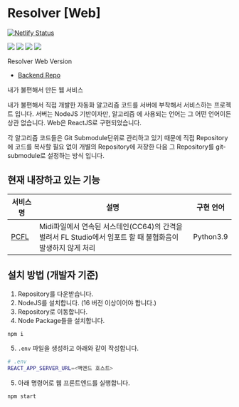 # Resolver [Web]


[![Netlify Status](https://api.netlify.com/api/v1/badges/fd177fed-d21b-4e0a-a049-a3be23d1d235/deploy-status)](https://app.netlify.com/sites/adorable-cheesecake-aef35c/deploys)


![](https://img.shields.io/badge/JavaScript-323330?style=for-the-badge&logo=javascript&logoColor=F7DF1E)
![](https://img.shields.io/badge/Node.js-339933?style=for-the-badge&logo=nodedotjs&logoColor=white)
![](https://img.shields.io/badge/React-20232A?style=for-the-badge&logo=react&logoColor=61DAFB)
![](https://img.shields.io/badge/React_Router-CA4245?style=for-the-badge&logo=react-router&logoColor=white)




Resolver Web Version
* [Backend Repo](https://github.com/SweetCase-Cobalto/resolver)

내가 불편해서 만든 웹 서비스

내가 불편해서 직접 개발한 자동화 알고리즘 코드를 서버에 부착해서 서비스하는 프로젝트 입니다. 서버는 NodeJS 기반이자만, 알고리즘 에 사용되는 언어는 그 어떤 언어이든 상관 없습니다. Web은 ReactJS로 구현되었습니다.

각 알고리즘 코드들은 Git Submodule단위로 관리하고 있기 때문에 직접 Repository에 코드를 복사할 필요 없이 개별의 Repository에 저장한 다음 그 Repository를 git-submodule로 설정하는 방식 입니다.

## 현재 내장하고 있는 기능
|서비스명|설명|구현 언어|
|---|---|---|
|[PCFL](https://github.com/Vector-7/PCFL)|Midi파일에서 연속된 서스테인(CC64)의 간격을 벌려서 FL Studio에서 임포트 할 때 불협화음이 발생하지 않게 처리|Python3.9|

## 설치 방법 (개발자 기준)
1. Repository를 다운받습니다.
2. NodeJS를 설치합니다. (16 버전 이상이어야 합니다.)
3. Repository로 이동합니다.
4. Node Package들을 설치합니다.
```bash
npm i
```
5. ```.env``` 파일을 생성하고 아래와 같이 작성합니다.
```bash
# .env
REACT_APP_SERVER_URL=<백엔드 호스트>
```
5. 아래 명령어로 웹 프론트엔드를 실행합니다. 
```
npm start
```